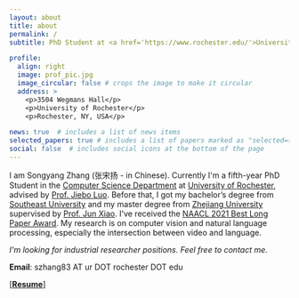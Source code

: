 ```yaml
---
layout: about
title: about
permalink: /
subtitle: PhD Student at <a href='https://www.rochester.edu/'>University of Rochester</a>

profile:
  align: right
  image: prof_pic.jpg
  image_circular: false # crops the image to make it circular
  address: >
    <p>3504 Wegmans Hall</p>
    <p>University of Rochester</p>
    <p>Rochester, NY, USA</p>

news: true  # includes a list of news items
selected_papers: true # includes a list of papers marked as "selected={true}"
social: false  # includes social icons at the bottom of the page
---
```


I am Songyang Zhang (张宋扬 - in Chinese). Currently I'm a fifth-year PhD Student in the [Computer Science Department](https://cs.rochester.edu/) at [University of Rochester](https://www.rochester.edu/), advised by [Prof. Jiebo Luo](https://www.cs.rochester.edu/u/jluo/). Before that, I got my bachelor’s degree from [Southeast University](https://www.seu.edu.cn/) and my master degree from [Zhejiang University](https://www.zju.edu.cn/) supervised by [Prof. Jun Xiao](https://person.zju.edu.cn/junx). I've received the [NAACL 2021 Best Long Paper Award](https://2021.naacl.org/blog/best-paper-awards/). My research is on computer vision and natural language processing, especially the intersection between video and language.

*I'm looking for industrial researcher positions. Feel free to contact me.*

**Email**: szhang83 AT ur DOT rochester DOT edu

\[**[Resume](assets/pdf/SongyangZhang_CV.pdf)**\] 
<!-- \[**[Wechat](assets/img/wechat.jpg)**\] -->